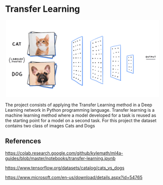# Transfer Learning

<p align="center">
    <img src="https://github.com/raquelcolares/Data-Science_Unimed-BH_DIO/blob/main/Projects/6%20-%20Training%20Neural%20Networks%20with%20Transfer%20Learning/cats-dogs.gif"  width="500" height="250">
</p>



The project consists of applying the Transfer Learning method in a Deep Learning network in Python programming language.
Transfer learning is a machine learning method where a model developed for a task is reused as the starting point for a model on a second task.
For this project the dataset contains two class of images Cats and Dogs



## References

https://colab.research.google.com/github/kylemath/ml4a-guides/blob/master/notebooks/transfer-learning.ipynb 

https://www.tensorflow.org/datasets/catalog/cats_vs_dogs

https://www.microsoft.com/en-us/download/details.aspx?id=54765
